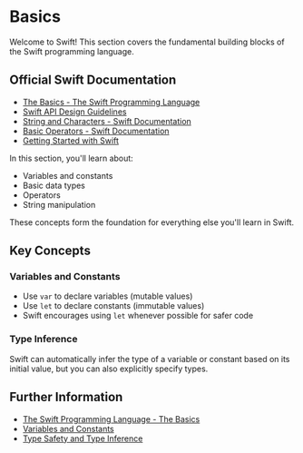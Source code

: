 # Basics

Welcome to Swift! This section covers the fundamental building blocks of the Swift programming language.

## Official Swift Documentation
- [The Basics - The Swift Programming Language](https://docs.swift.org/swift-book/documentation/the-swift-programming-language/thebasics)
- [Swift API Design Guidelines](https://www.swift.org/documentation/api-design-guidelines/)
- [String and Characters - Swift Documentation](https://docs.swift.org/swift-book/documentation/the-swift-programming-language/stringsandcharacters)
- [Basic Operators - Swift Documentation](https://docs.swift.org/swift-book/documentation/the-swift-programming-language/basicoperators)
- [Getting Started with Swift](https://www.swift.org/getting-started/)

In this section, you'll learn about:
- Variables and constants
- Basic data types
- Operators
- String manipulation

These concepts form the foundation for everything else you'll learn in Swift.

## Key Concepts

### Variables and Constants
- Use `var` to declare variables (mutable values)
- Use `let` to declare constants (immutable values)
- Swift encourages using `let` whenever possible for safer code

### Type Inference
Swift can automatically infer the type of a variable or constant based on its initial value, but you can also explicitly specify types.

## Further Information

- [The Swift Programming Language - The Basics](https://docs.swift.org/swift-book/documentation/the-swift-programming-language/thebasics)
- [Variables and Constants](https://docs.swift.org/swift-book/documentation/the-swift-programming-language/thebasics#Constants-and-Variables)
- [Type Safety and Type Inference](https://docs.swift.org/swift-book/documentation/the-swift-programming-language/thebasics#Type-Safety-and-Type-Inference)